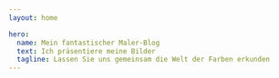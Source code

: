```yaml
---
layout: home

hero:
  name: Mein fantastischer Maler-Blog
  text: Ich präsentiere meine Bilder
  tagline: Lassen Sie uns gemeinsam die Welt der Farben erkunden
---
```

<script setup>
  
  import ArticleCard from "../.vitepress/theme/components/ArticleCard.vue"

  const cards = [
    {
        title: 'Erster Eintrag',
        description: 'Willkommen auf meinem Kunst-Blog! Hier teile ich Gemälde, kreative Einblicke und Gedanken zur Kunst.',
        image: '/blog/images/ecset.jpg',
        author: 'HadikP',
        date: '2025-01-13',
        path: '/blog/de/startblog'
    },
    {
        title: 'Morgendlicher Nebel',
        description: 'Die Geschichte meines Gemäldes mit dem Titel Morgendlicher Nebel, meine Inspirationen, der Malprozess und die verwendeten Materialien',
        image: '/blog/images/reggeli_kod.jpg',
        author: 'HadikP',
        date: '2025-01-20',
        path: '/blog/de/mist'
    },
    {
        title: 'Meine Sommerausstellung',
        description: 'Ich stellte drei meiner Werke aus: ein Gemälde inspiriert von den Olympischen Spielen in Paris, ein Pastell der peruanischen Laguna 69 und ein Acrylbild von Lotusblumen.',
        image: '/blog/images/kiallitas.jpg',
        author: 'HadikP',
        date: '2025-01-20',
        path: '/blog/de/exhibition'
    },
    {
        title: 'Meine frühen Werke',
        description: "Meine frühen Werke – Drei meiner ersten Kunstwerke: eine Schildkröte in Pastell, ein versunkener Kirchturm und ein mediterranes Tor in Aquarell.",
        image: '/blog/images/collage.jpg',
        author: 'HadikP',
        date: '2025-02-08',
        path: '/blog/en/early_works'
    },
    {
        title: 'Morgendlicher Nebel - Meine eigene Version',
        description: 'Eine Neuinterpretation meines Gemäldes Morgendlicher Nebel und meine kreativen Erfahrungen.',
        image: '/blog/images/my_mist.jpg',
        author: 'HadikP',
        date: '2025-02-12',
        path: '/blog/en/my_mist'
    },
    {
        title: 'Mediterranes Tor',
        description: 'Ein detailliertes Aquarellgemälde, das die bezaubernde Atmosphäre eines mediterranen Tores einfängt.',
        image: '/blog/images/kapu.jpg',
        author: 'HadikP',
        date: '2025-03-05',
        path: '/blog/de/gate'
    },
    {
        title: 'Mail Art Ausstellung – Zwischen Griechenland und Ungarn',
        description: 'Vier Werke von mir sind Teil der griechisch-ungarischen Mail Art Ausstellung der Mobil Bódé Galerie – ungarische Kunst in Athen, griechische in Budapest.',
        image: '/blog/images/gorog.jpg',
        author: 'HadikP',
        date: '2025-04-25',
        path: '/blog/de/exchibition_bode'
    },
    {
        title: 'Männlicher Akt in Kohle',
        description: 'Eine Aktzeichnung in A3 mit Kohle, die einen muskulösen, halb abgewandten männlichen Körper zeigt, der sich auf einen Tisch stützt.',
        image: '/blog/images/nude.jpg',
        author: 'HadikP',
        date: '2025-05-28',
        path: '/blog/de/nude'
    },
    {
        title: 'Aquarell-Felswand',
        description: 'Eine besondere Burgmauer in Aquarell: durch zwei Fenster eröffnet sich der Blick auf eine Küstenlandschaft. Das Bild entstand während eines öffentlichen Mal-Events der Jancsó Art Gallery.',
        image: '/blog/images/kofal.jpg',
        author: 'HadikP',
        date: '2025-07-30',
        path: '/blog/de/jancso_art'
    },
  ]

</script>

<ArticleCard :cards="cards" />
